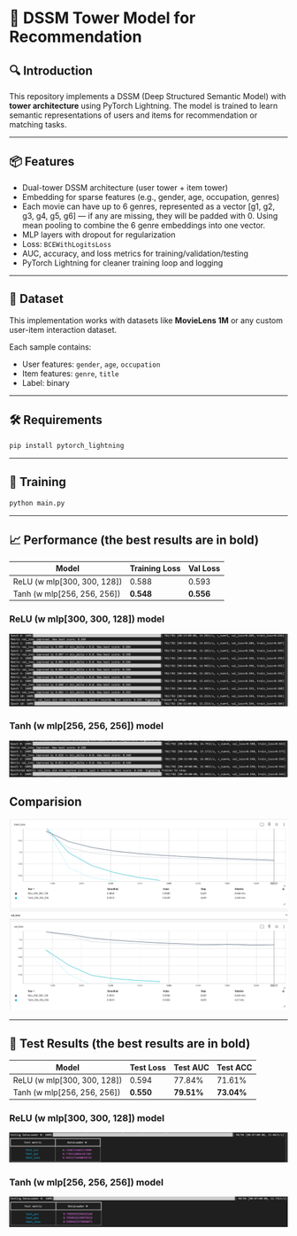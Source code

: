 # 📌 DSSM Tower Model for Recommendation

## 🔍 Introduction
This repository implements a DSSM (Deep Structured Semantic Model) with **tower architecture** using PyTorch Lightning. The model is trained to learn semantic representations of users and items for recommendation or matching tasks.

---

## 📦 Features

- Dual-tower DSSM architecture (user tower + item tower)
- Embedding for sparse features (e.g., gender, age, occupation, genres)
- Each movie can have up to 6 genres, represented as a vector [g1, g2, g3, g4, g5, g6] — if any are missing, they will be padded with 0. Using mean pooling to combine the 6 genre embeddings into one vector.
- MLP layers with dropout for regularization
- Loss: `BCEWithLogitsLoss`
- AUC, accuracy, and loss metrics for training/validation/testing
- PyTorch Lightning for cleaner training loop and logging

---

## 📁 Dataset

This implementation works with datasets like **MovieLens 1M** or any custom user-item interaction dataset.

Each sample contains:
- User features: `gender`, `age`, `occupation`
- Item features: `genre`, `title` 
- Label: binary 

---

## 🛠️ Requirements

```bash
pip install pytorch_lightning
```

---

## 🚀 Training

```bash
python main.py
```
---

## 📈 Performance (the best results are in bold)
| Model  | Training Loss  | Val Loss |
|--------|----------------|----------|
| ReLU (w mlp[300, 300, 128]) | 0.588 | 0.593 |
| Tanh (w mlp[256, 256, 256]) | **0.548** | **0.556** |

### ReLU (w mlp[300, 300, 128]) model
![Out1](res/res_training.png)

### Tanh (w mlp[256, 256, 256]) model
![Out2](res/res_training_tanh.png)

## Comparision
![Out3](res/res_compare.png)

---

## 🧪 Test Results (the best results are in bold)
| Model  | Test Loss | Test AUC | Test ACC |
|--------|-----------|----------|----------|
| ReLU (w mlp[300, 300, 128]) | 0.594 | 77.84% | 71.61% |
| Tanh (w mlp[256, 256, 256]) | **0.550** | **79.51%** | **73.04%** |

### ReLU (w mlp[300, 300, 128]) model
![Out4](res/res_test.png)

### Tanh (w mlp[256, 256, 256]) model
![Out5](res/res_test_tanh.png)
